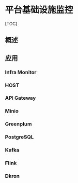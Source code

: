 # 平台基础设施监控

[TOC]

## 概述

## 应用

### Infra Monitor

### HOST

### API Gateway

### Minio

### Greenplum

### PostgreSQL

### Kafka

### Flink

### Dkron

